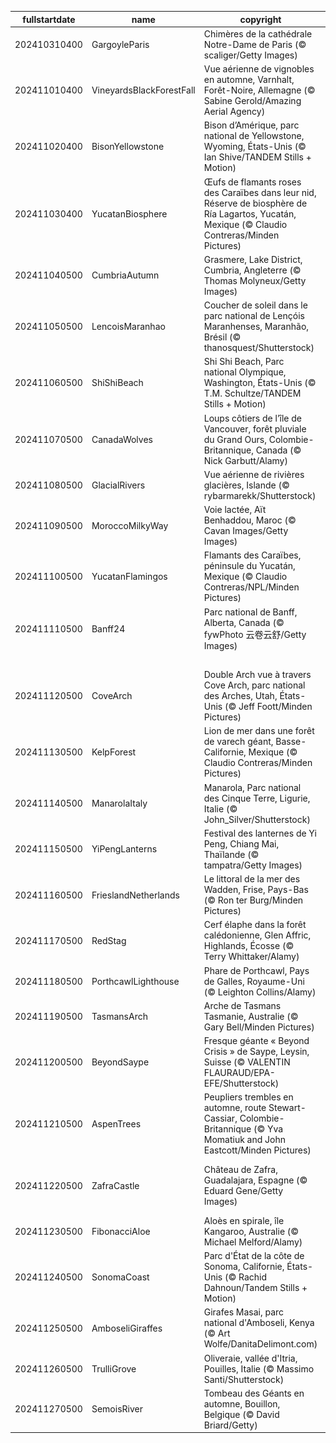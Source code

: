 |fullstartdate|name|copyright|title|image|
|--|--|--|--|--|
202410310400|GargoyleParis|Chimères de la cathédrale Notre-Dame de Paris (© scaliger/Getty Images)|Frissons garantis!|![](/fr-CA/2024/11/202410310400GargoyleParis.jpg)|
202411010400|VineyardsBlackForestFall|Vue aérienne de vignobles en automne, Varnhalt, Forêt-Noire, Allemagne (© Sabine Gerold/Amazing Aerial Agency)|Les vignobles de la Forêt-Noire|![](/fr-CA/2024/11/202411010400VineyardsBlackForestFall.jpg)|
202411020400|BisonYellowstone|Bison d’Amérique, parc national de Yellowstone, Wyoming, États-Unis (© Ian Shive/TANDEM Stills + Motion)|Une icône américaine|![](/fr-CA/2024/11/202411020400BisonYellowstone.jpg)|
202411030400|YucatanBiosphere|Œufs de flamants roses des Caraïbes dans leur nid, Réserve de biosphère de Ría Lagartos, Yucatán, Mexique (© Claudio Contreras/Minden Pictures)|Quand la nature rencontre le développement durable|![](/fr-CA/2024/11/202411030400YucatanBiosphere.jpg)|
202411040500|CumbriaAutumn|Grasmere, Lake District, Cumbria, Angleterre (© Thomas Molyneux/Getty Images)|Harmonie automnale au pied des collines|![](/fr-CA/2024/11/202411040500CumbriaAutumn.jpg)|
202411050500|LencoisMaranhao|Coucher de soleil dans le parc national de Lençóis Maranhenses, Maranhão, Brésil (© thanosquest/Shutterstock)|Un parc engagé pour la nature|![](/fr-CA/2024/11/202411050500LencoisMaranhao.jpg)|
202411060500|ShiShiBeach|Shi Shi Beach, Parc national Olympique, Washington, États-Unis (© T.M. Schultze/TANDEM Stills + Motion)|Quand la nature s’endort|![](/fr-CA/2024/11/202411060500ShiShiBeach.jpg)|
202411070500|CanadaWolves|Loups côtiers de l’île de Vancouver,  forêt pluviale du Grand Ours, Colombie-Britannique, Canada (© Nick Garbutt/Alamy)|Une espèce de loup unique|![](/fr-CA/2024/11/202411070500CanadaWolves.jpg)|
202411080500|GlacialRivers|Vue aérienne de rivières glacières, Islande (© rybarmarekk/Shutterstock)|De la terre de feu et de glace|![](/fr-CA/2024/11/202411080500GlacialRivers.jpg)|
202411090500|MoroccoMilkyWay|Voie lactée, Aït Benhaddou, Maroc (© Cavan Images/Getty Images)|En route vers les étoiles|![](/fr-CA/2024/11/202411090500MoroccoMilkyWay.jpg)|
202411100500|YucatanFlamingos|Flamants des Caraïbes, péninsule du Yucatán, Mexique (© Claudio Contreras/NPL/Minden Pictures)|La flamboyance en vol|![](/fr-CA/2024/11/202411100500YucatanFlamingos.jpg)|
202411110500|Banff24|Parc national de Banff, Alberta, Canada (© fywPhoto 云卷云舒/Getty Images)|Au cœur des Rocheuses canadiennes|![](/fr-CA/2024/11/202411110500Banff24.jpg)|
||||![](/fr-CA/2024/11/.jpg)|
202411120500|CoveArch|Double Arch vue à travers Cove Arch, parc national des Arches, Utah, États-Unis (© Jeff Foott/Minden Pictures)|Dans le cadre naturel des Arches|![](/fr-CA/2024/11/202411120500CoveArch.jpg)|
202411130500|KelpForest|Lion de mer dans une forêt de varech géant, Basse-Californie, Mexique (© Claudio Contreras/Minden Pictures)|Le roi lion des mers|![](/fr-CA/2024/11/202411130500KelpForest.jpg)|
202411140500|ManarolaItaly|Manarola, Parc national des Cinque Terre, Ligurie, Italie (© John_Silver/Shutterstock)|Un voyage au fil des côtes|![](/fr-CA/2024/11/202411140500ManarolaItaly.jpg)|
202411150500|YiPengLanterns|Festival des lanternes de Yi Peng, Chiang Mai, Thaïlande (© tampatra/Getty Images)|Quand l'espoir prend son envol|![](/fr-CA/2024/11/202411150500YiPengLanterns.jpg)|
202411160500|FrieslandNetherlands|Le littoral de la mer des Wadden, Frise, Pays-Bas (© Ron ter Burg/Minden Pictures)|Le ciel, la mer et de la vase!|![](/fr-CA/2024/11/202411160500FrieslandNetherlands.jpg)|
202411170500|RedStag|Cerf élaphe dans la forêt calédonienne, Glen Affric, Highlands, Écosse (© Terry Whittaker/Alamy)|Le maître de ces bois|![](/fr-CA/2024/11/202411170500RedStag.jpg)|
202411180500|PorthcawlLighthouse|Phare de Porthcawl, Pays de Galles, Royaume-Uni (© Leighton Collins/Alamy)|Le gardien des mers galloises|![](/fr-CA/2024/11/202411180500PorthcawlLighthouse.jpg)|
202411190500|TasmansArch|Arche de Tasmans Tasmanie, Australie (© Gary Bell/Minden Pictures)|Une arche « diabolique »|![](/fr-CA/2024/11/202411190500TasmansArch.jpg)|
202411200500|BeyondSaype|Fresque géante « Beyond Crisis » de Saype, Leysin, Suisse (© VALENTIN FLAURAUD/EPA-EFE/Shutterstock)|Un avenir à protéger, un présent à respecter|![](/fr-CA/2024/11/202411200500BeyondSaype.jpg)|
202411210500|AspenTrees|Peupliers trembles en automne, route Stewart-Cassiar, Colombie-Britannique (© Yva Momatiuk and John Eastcott/Minden Pictures)|Les couleurs flamboyantes de l'automne|![](/fr-CA/2024/11/202411210500AspenTrees.jpg)|
202411220500|ZafraCastle|Château de Zafra, Guadalajara, Espagne (© Eduard Gene/Getty Images)|Une fortification dans l'univers d'une série emblématique|![](/fr-CA/2024/11/202411220500ZafraCastle.jpg)|
202411230500|FibonacciAloe|Aloès en spirale, île Kangaroo, Australie (© Michael Melford/Alamy)|Le code secret de la nature|![](/fr-CA/2024/11/202411230500FibonacciAloe.jpg)|
202411240500|SonomaCoast|Parc d'État de la côte de Sonoma, Californie, États-Unis (© Rachid Dahnoun/Tandem Stills + Motion)|Quand la mer rencontre la lumière|![](/fr-CA/2024/11/202411240500SonomaCoast.jpg)|
202411250500|AmboseliGiraffes|Girafes Masai, parc national d'Amboseli, Kenya (© Art Wolfe/DanitaDelimont.com)|La vie sauvage dans toute sa splendeur|![](/fr-CA/2024/11/202411250500AmboseliGiraffes.jpg)|
202411260500|TrulliGrove|Oliveraie, vallée d'Itria, Pouilles, Italie (© Massimo Santi/Shutterstock)|Le symbole de paix et de la vie|![](/fr-CA/2024/11/202411260500TrulliGrove.jpg)|
202411270500|SemoisRiver|Tombeau des Géants en automne, Bouillon, Belgique (© David Briard/Getty)|L'endroit où repose le géant|![](/fr-CA/2024/11/202411270500SemoisRiver.jpg)|

